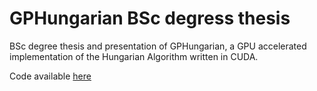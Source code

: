 # GPHungarian BSc degress thesis
BSc degree thesis and presentation of GPHungarian, a GPU accelerated implementation of the Hungarian Algorithm written in CUDA.

Code available [here](https://github.com/DS98/GPHungarian)
